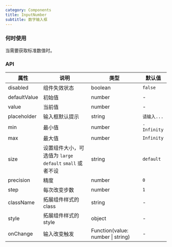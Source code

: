 ```yaml
---
category: Components
title: InputNumber
subtitle: 数字输入框
---
```


### 何时使用
当需要获取标准数值时。

### API

| 属性 | 说明 | 类型 | 默认值 |
| --- | --- | --- | --- |
| disabled | 组件失效状态 | boolean | `false` |
| defaultValue | 初始值 | number | - |
| value | 当前值 | number | - |
| placeholder | 输入框默认提示 | string | `请输入...` |
| min | 最小值 | number | `-Infinity` |
| max | 最大值 | number | `Infinity` |
| size | 设置组件大小，可选值为 `large` `default` `small` 或者不设 | string | `default` |
| precision | 精度 | number | `0` |
| step | 每次改变步数 | number | `1` |
| className | 拓展组件样式的class | string | - |
| style | 拓展组件样式的style | object | - |
| onChange | 输入改变触发 | Function(value: number &#124; string) | - |
